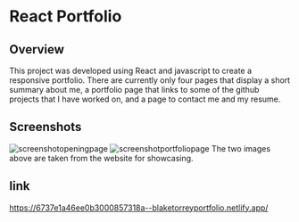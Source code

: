 # React Portfolio

## Overview

This project was developed using React and javascript to create a responsive portfolio. There are currently only four pages that
display a short summary about me, a portfolio page that links to some of the github projects that I have worked on, and a page to contact me and my resume.

## Screenshots
![screenshotopeningpage](.src/assets/ReadMeImages/aboutme.png)
![screenshotportfoliopage](.src//assets/ReadMeImages/portfolio.png)
The two images above are taken from the website for showcasing.

## link
https://6737e1a46ee0b3000857318a--blaketorreyportfolio.netlify.app/

